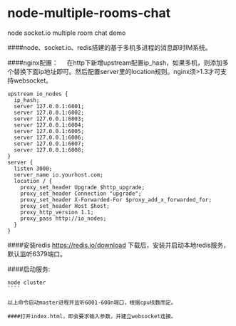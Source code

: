 # node-multiple-rooms-chat
node socket.io multiple room chat demo

####node、socket.io、redis搭建的基于多机多进程的消息即时IM系统。

####nginx配置：    
在http下新增upstream配置ip_hash，如果多机，则添加多个替换下面ip地址即可。然后配置server里的location规则。nginx须>1.3才可支持websocket。
````
upstream io_nodes {
  ip_hash;
  server 127.0.0.1:6001;
  server 127.0.0.1:6002;
  server 127.0.0.1:6003;
  server 127.0.0.1:6004;
  server 127.0.0.1:6005;
  server 127.0.0.1:6006;
  server 127.0.0.1:6007;
  server 127.0.0.1:6008;
}
server {
  listen 3000;
  server_name io.yourhost.com;
  location / {
    proxy_set_header Upgrade $http_upgrade;
    proxy_set_header Connection "upgrade";
    proxy_set_header X-Forwarded-For $proxy_add_x_forwarded_for;
    proxy_set_header Host $host;
    proxy_http_version 1.1;
    proxy_pass http://io_nodes;
  }
}
````   
####安装redis
https://redis.io/download 下载后，安装并启动本地redis服务，默认监听6379端口。    

####启动服务:
````
node cluster 
````      

以上命令启动master进程并监听6001-600n端口，根据cpu核数而定。 

####打开index.html，即会要求输入参数，并建立websocket连接。
